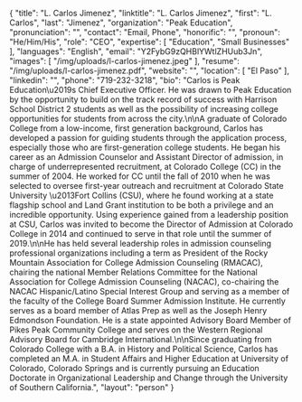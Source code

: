 {
  "title": "L. Carlos Jimenez",
  "linktitle": "L. Carlos Jimenez",
  "first": "L. Carlos",
  "last": "Jimenez",
  "organization": "Peak Education",
  "pronunciation": "",
  "contact": "Email, Phone",
  "honorific": "",
  "pronoun": "He/Him/His",
  "role": "CEO",
  "expertise": [
    "Education",
    "Small Businesses"
  ],
  "languages": "English",
  "email": "Y2FybG9zQHBlYWtlZHUub3Jn",
  "images": [
    "/img/uploads/l-carlos-jimenez.jpeg"
  ],
  "resume": "/img/uploads/l-carlos-jimenez.pdf",
  "website": "",
  "location": [
    "El Paso"
  ],
  "linkedin": "",
  "phone": "719-232-3218",
  "bio": "Carlos is Peak Education\u2019s Chief Executive Officer. He was drawn to Peak Education by the opportunity to build on the track record of success with Harrison School District 2 students as well as the possibility of increasing college opportunities for students from across the city.\n\nA graduate of Colorado College from a low-income, first generation background, Carlos has developed a passion for guiding students through the application process, especially those who are  first-generation college students. He began his career as an Admission Counselor and Assistant Director of admission, in charge of underrepresented recruitment, at Colorado College (CC) in the summer of 2004. He worked for CC until the fall of 2010 when he was selected to oversee first-year outreach and recruitment at Colorado State University \u2013Fort Collins (CSU), where he found working at a state flagship school and Land Grant institution to be both a privilege and an incredible opportunity. Using experience gained from a leadership position at CSU, Carlos was invited to become the Director of Admission at Colorado College in 2014 and continued to serve in that role until the summer of 2019.\n\nHe has held several leadership roles in admission counseling professional organizations including a term as President of the Rocky Mountain Association for College Admission Counseling (RMACAC), chairing the national Member Relations Committee for the National Association for College Admission Counseling (NACAC), co-chairing the NACAC Hispanic/Latino Special Interest Group and serving as a member of the faculty of the College Board Summer Admission Institute. He currently serves as a board member of Atlas Prep as well as the Joseph Henry Edmondson Foundation. He is a state appointed Advisory Board Member of Pikes Peak Community College and serves on the Western Regional Advisory Board for Cambridge International.\n\nSince graduating from Colorado College with a B.A. in History and Political Science, Carlos has completed an M.A. in Student Affairs and Higher Education at University of Colorado, Colorado Springs and is currently pursuing an Education Doctorate in Organizational Leadership and Change through the University of Southern California.",
  "layout": "person"
}